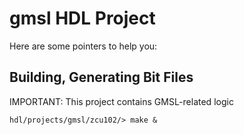 # gmsl HDL Project

Here are some pointers to help you:

## Building, Generating Bit Files 

IMPORTANT: This project contains GMSL-related logic

```
hdl/projects/gmsl/zcu102/> make & 
